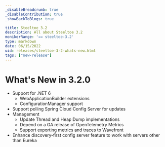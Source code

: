 ```yaml
---
_disableBreadcrumb: true
_disableContribution: true
_showBackToBlogs: true

title: Steeltoe 3.2
description: All about Steeltoe 3.2
monikerRange: '== steeltoe-3.2'
type: markdown
date: 06/15/2022
uid: releases/steeltoe-3-2-whats-new.html
tags: ["new-release"]
---
```


# What's New in 3.2.0

* Support for .NET 6
  * WebApplicationBuilder extensions
  * ConfigurationManager support
* Support polling Spring Cloud Config Server for updates
* Management
  * Update Thread and Heap Dump implementations
  * Depend on a GA release of OpenTelemetry Metrics
  * Support exporting metrics and traces to Wavefront
* Enhance discovery-first config server feature to work with servers other than Eureka
